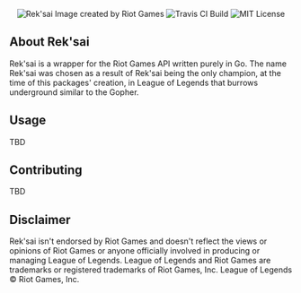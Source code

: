 <p align="center">
    <img src="http://i.imgur.com/7Bsxk7D.png" alt="Rek'sai Image created by Riot Games">
    <img src="https://travis-ci.org/MichaelLeah/reksai.svg?branch=master" alt="Travis CI Build"/>
    <img src="https://img.shields.io/badge/License-MIT-blue.svg" alt="MIT License"/>
</p>



About Rek'sai
------
Rek'sai is a wrapper for the Riot Games API written purely in Go. The name Rek'sai was chosen as a result of Rek'sai being the only champion, at the time of this packages' creation, in League of Legends that burrows underground similar to the Gopher.

Usage
------
TBD

Contributing
------
TBD

Disclaimer
------
Rek'sai isn't endorsed by Riot Games and doesn't reflect the views or opinions of Riot Games or anyone officially involved in producing or managing League of Legends. League of Legends and Riot Games are trademarks or registered trademarks of Riot Games, Inc. League of Legends © Riot Games, Inc.

